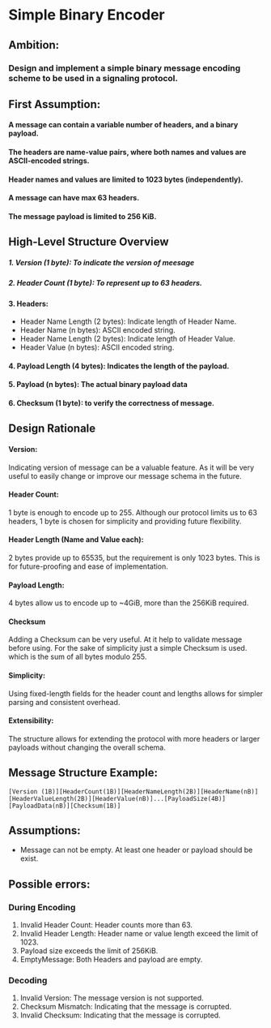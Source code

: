 # Simple Binary Encoder

## Ambition:

### Design and implement a simple binary message encoding scheme to be used in a signaling protocol.

## First Assumption:

#### A message can contain a variable number of headers, and a binary payload.

#### The headers are name-value pairs, where both names and values are ASCII-encoded strings.

#### Header names and values are limited to 1023 bytes (independently).

#### A message can have max 63 headers.

#### The message payload is limited to 256 KiB.

## High-Level Structure Overview

##### 1. Version (1 byte): To indicate the version of meesage

##### 2. Header Count (1 byte): To represent up to 63 headers.

#### 3. Headers:

- Header Name Length (2 bytes): Indicate length of Header Name.
- Header Name (n bytes): ASCII encoded string.
- Header Name Length (2 bytes): Indicate length of Header Value.
- Header Value (n bytes): ASCII encoded string.

#### 4. Payload Length (4 bytes): Indicates the length of the payload.

#### 5. Payload (n bytes): The actual binary payload data

#### 6. Checksum (1 byte): to verify the correctness of message.

## Design Rationale

#### Version:

Indicating version of message can be a valuable feature. As it will be very useful to easily change or improve our message schema in the future.

#### Header Count:

1 byte is enough to encode up to 255. Although our protocol limits us to 63 headers, 1 byte is chosen for simplicity and providing future flexibility.

#### Header Length (Name and Value each):

2 bytes provide up to 65535, but the requirement is only 1023 bytes. This is for future-proofing and ease of implementation.

#### Payload Length:

4 bytes allow us to encode up to ~4GiB, more than the 256KiB required.

#### Checksum

Adding a Checksum can be very useful. At it help to validate message before using.
For the sake of simplicity just a simple Checksum is used. which is the sum of all bytes modulo 255.

#### Simplicity:

Using fixed-length fields for the header count and lengths allows for simpler parsing and consistent overhead.

#### Extensibility:

The structure allows for extending the protocol with more headers or larger payloads without changing the overall schema.

## Message Structure Example:

    [Version (1B)][HeaderCount(1B)][HeaderNameLength(2B)][HeaderName(nB)][HeaderValueLength(2B)][HeaderValue(nB)]...[PayloadSize(4B)][PayloadData(nB)][Checksum(1B)]

## Assumptions:

- Message can not be empty. At least one header or payload should be exist.

## Possible errors:

### During Encoding

1. Invalid Header Count: Header counts more than 63.
2. Invalid Header Length: Header name or value length exceed the limit of 1023.
3. Payload size exceeds the limit of 256KiB.
4. EmptyMessage: Both Headers and payload are empty.

### Decoding

1. Invalid Version: The message version is not supported.
2. Checksum Mismatch: Indicating that the message is corrupted.
3. Invalid Checksum: Indicating that the message is corrupted.
